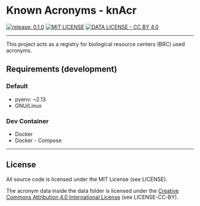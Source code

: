 # Known Acronyms - knAcr

[![release: 0.1.0](https://img.shields.io/badge/rel-0.1.0-blue.svg?style=flat-square)](https://github.com/artdotlis/knAcr)
[![MIT LICENSE](https://img.shields.io/badge/License-MIT-brightgreen.svg?style=flat-square)](https://choosealicense.com/licenses/mit/)
[![DATA LICENSE - CC BY 4.0](https://img.shields.io/badge/Data%20License-CC%20BY%204.0-brightgreen.svg?style=flat-square)](http://creativecommons.org/licenses/by/4.0/)

---

This project acts as a registry for biological resource centers (BRC) used acronyms.

## Requirements (development)

### Default

-   pyenv: ~2.13
-   GNU/Linux

### Dev Container

-   Docker
-   Docker - Compose

---

## License

All source code is licensed under the MIT License (see LICENSE).

The acronym data inside the data folder is licensed under the [Creative Commons Attribution 4.0 International License](http://creativecommons.org/licenses/by/4.0/) (see LICENSE-CC-BY).
